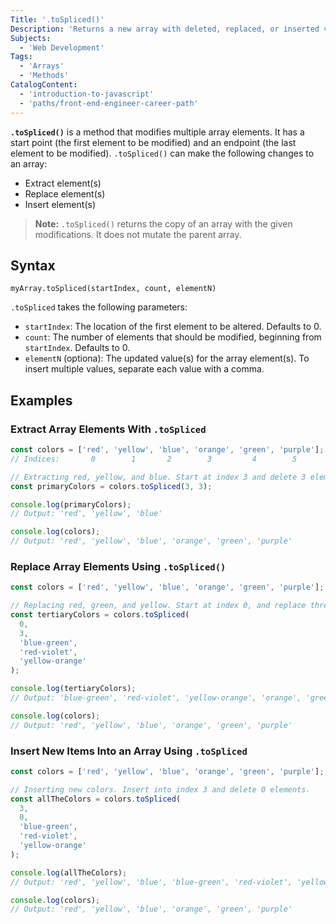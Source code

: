 ```yaml
---
Title: '.toSpliced()'
Description: 'Returns a new array with deleted, replaced, or inserted values at the given index.'
Subjects:
  - 'Web Development'
Tags:
  - 'Arrays'
  - 'Methods'
CatalogContent:
  - 'introduction-to-javascript'
  - 'paths/front-end-engineer-career-path'
---
```


**`.toSpliced()`** is a method that modifies multiple array elements. It has a start point (the first element to be modified) and an endpoint (the last element to be modified). `.toSpliced()` can make the following changes to an array:

- Extract element(s)
- Replace element(s)
- Insert element(s)

> **Note:** `.toSpliced()` returns the copy of an array with the given modifications. It does not mutate the parent array.

## Syntax

```pseudo
myArray.toSpliced(startIndex, count, elementN)
```

`.toSpliced` takes the following parameters:

- `startIndex`: The location of the first element to be altered. Defaults to 0.
- `count`: The number of elements that should be modified, beginning from `startIndex`. Defaults to 0.
- `elementN` (optiona): The updated value(s) for the array element(s). To insert multiple values, separate each value with a comma.

## Examples

### Extract Array Elements With `.toSpliced`

```js
const colors = ['red', 'yellow', 'blue', 'orange', 'green', 'purple'];
// Indices:       0        1       2        3         4        5

// Extracting red, yellow, and blue. Start at index 3 and delete 3 elements
const primaryColors = colors.toSpliced(3, 3);

console.log(primaryColors);
// Output: 'red', 'yellow', 'blue'

console.log(colors);
// Output: 'red', 'yellow', 'blue', 'orange', 'green', 'purple'
```

### Replace Array Elements Using `.toSpliced()`

```js
const colors = ['red', 'yellow', 'blue', 'orange', 'green', 'purple'];

// Replacing red, green, and yellow. Start at index 0, and replace three items.
const tertiaryColors = colors.toSpliced(
  0,
  3,
  'blue-green',
  'red-violet',
  'yellow-orange'
);

console.log(tertiaryColors);
// Output: 'blue-green', 'red-violet', 'yellow-orange', 'orange', 'green', 'purple'

console.log(colors);
// Output: 'red', 'yellow', 'blue', 'orange', 'green', 'purple'
```

### Insert New Items Into an Array Using `.toSpliced`

```js
const colors = ['red', 'yellow', 'blue', 'orange', 'green', 'purple'];

// Inserting new colors. Insert into index 3 and delete 0 elements.
const allTheColors = colors.toSpliced(
  3,
  0,
  'blue-green',
  'red-violet',
  'yellow-orange'
);

console.log(allTheColors);
// Output: 'red', 'yellow', 'blue', 'blue-green', 'red-violet', 'yellow-orange', 'orange', 'green', 'purple'

console.log(colors);
// Output: 'red', 'yellow', 'blue', 'orange', 'green', 'purple'
```
